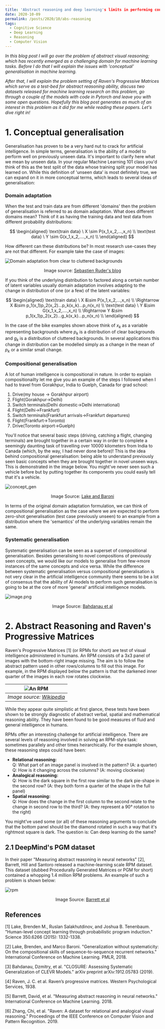 ```yaml
---
title: 'Abstract reasoning and deep learning's limits in performing conceptual generalisation'
date: 2020-10-09
permalink: /posts/2020/10/abs-reasoning
tags:
  - Cognitive Science
  - Deep Learning
  - Reasoning
  - Computer Vision
---
```


_In this blog post I will go over the problem of abstract visual reasoning; which has recently emerged as a challenging domain for machine learning tasks. Before I do that I will explain the issues with 'conceptual' generalisation in machine learning._

_After that, I will explain the problem setting of Raven's Progressive Matrices which serve as a test-bed for abstract reasoning ability, discuss two datasets released for machine learning research on this problem, go through a couple of the models with code in Pytorch and leave you with some open questions. Hopefully this blog post generates as much of an interest in this problem as it did for me while reading these papers. Let's dive right in!_

# 1. Conceptual generalisation

Generalisation has proven to be a very hard nut to crack for artificial intelligence. In simple terms, generalisation is the ability of a model to perform well on previously unseen data. It's important to clarify here what we mean by unseen data. In your regular Machine Learning 101 class you'd think of this as the test split of the data whose training split your model has learned on. While this definition of 'unseen data' is most definitely true, we can expand on it in more conceptual terms, which leads to several ideas of generalisation:  

### Domain adaptation 
When the test and train data are from different 'domains' then the problem of generalisation is referred to as domain adaptation. What does different domains mean? Think of it as having the training data and test data from different probability distributions: 

$$
\begin{aligned}
\text{train data} \ X \sim P(x_1,x_2,...,x_n) \\
\text{test data} \ Y \sim G(x_1,x_2,....,x_n) \\
\end{aligned}
$$

How different can these distributions be? In most research use-cases they are not that different. For example take the case of images:

![Domain adaptation from clear to cluttered backgrounds](https://ruder.io/content/images/2017/03/visual_domain_adaptation_bikes.png)
<p style="text-align: center;">Image source: <a href="https://ruder.io/transfer-learning/">Sebastien Ruder's blog</a></p>



If you think of the underlying distribution to factored along a certain number of latent variables usually domain adaptation involves adapting to the change in distribution of one (or a few) of the latent variables:

$$
\begin{aligned}
\text{train data} \ X &\sim P(x_1,x_2,...,x_n) \\
\Rightarrow X &\sim p_1(x_1)p_2(x_2)...p_k(x_k)...p_n(x_n) \\
\text{test data} \ Y &\sim G(x_1,x_2,....,x_n) \\
\Rightarrow Y &\sim p_1(x_1)p_2(x_2)...g_k(x_k)...p_n(x_n) \\
\end{aligned}
$$

In the case of the bike examples shown above think of $x_k$ as a variable representing backgrounds where $p_k$ is a distribution of clear backgrounds and $g_k$ is a distribution of cluttered backgrounds. In several applications this change in distribution can be modelled simply as a change in the mean of $p_k$ or a similar small change.

### Compositional generalisation 

A lot of human intelligence is compositional in nature. In order to explain compositionailty let me give you an example of the steps I followed when I had to travel from Gorakhpur, India to Guelph, Canada for grad school:  

1. Drive(my house -> Gorakhpur airport) 
2. Flight(Gorakhpur->Delhi) 
3. Switch terminals(Delhi domestic->Delhi international) 
4. Flight(Delhi->Frankfurt) 
5. Switch terminals(Frankfurt arrivals->Frankfurt departures) 
6. Flight(Frankfurt->Toronto) 
7. Drive(Toronto airport->Guelph)

You'll notice that several basic steps (driving, catching a flight, changing terminals) are brought together in a certain way in order to complete a seemingly daunting task of travelling over 10000 kilometers from India to Canada (which, by the way, I had never done before)! This is the idea behind compositional generalisation: being able to understand previously seen basic concepts when they are brought together in novel unseen ways. This is demonstrated in the image below. You might've never seen such a vehicle before but by putting together its components you could easily tell that it's a vehicle.

![concept_gen](https://github.com/sshkhr/sshkhr.github.io/blob/master/_posts/absreason/concept.png?raw=true)
<p style="text-align: center;">Image Source: <a href="http://proceedings.mlr.press/v80/lake18a">Lake and Baroni</a></p>

In terms of the original domain adaptation formulation, we can think of compositional generalisation as the case where we are expected to perform zero-shot generalisation (test case previously unseen) to an example from a distribution where the 'semantics' of the underlying variables remain the same.


### Systematic generalisation

Systematic generalisation can be seen as a superset of compositional generalisation. Besides generalising to novel compositions of previously seen concepts, we would like our models to generalise from few->more instances of the same concepts and vice versa. While the difference between systematic generalisation versus compositional generalisation is not very clear in the artificial intelligence community there seems to be a lot of consensus that the ability of AI models to perform such generalisation is going to be at the core of more 'general' artificial intelligence models.

![image.png](https://github.com/sshkhr/sshkhr.github.io/blob/master/_posts/absreason/systematic.png?raw=true)
<p style="text-align: center;">Image Source: <a href="https://arxiv.org/pdf/1912.05783.pdf">Bahdanau et al</a></p>

# 2. Abstract Reasoning and Raven's Progressive Matrices

Raven's Progressive Matrices [1] (or RPMs for short) are test of visual intelligence administered in humans. An RPM consists of a 3x3 panel of images with the bottom-right image missing. The aim is to follow the abstract pattern used in other rows/columns to fill out this image. For example, in the RPM displayed below the pattern is that the darkened inner quarter of the images in each row rotates clockwise.

| ![An RPM](https://upload.wikimedia.org/wikipedia/commons/thumb/e/ec/Raven_Matrix.svg/378px-Raven_Matrix.svg.png) | 
|:--:| 
| *Image source: [Wikipedia](https://en.wikipedia.org/wiki/Raven%27s_Progressive_Matrices)* |

While they appear quite simplistic at first glance, these tests have been shown to be strongly diagnostic of abstract verbal, spatial and mathematical reasoning ability. They have been found to be good measures of fluid and general intelligence in humans. 


RPMs offer an interesting challenge for artificial intelligence. There are several levels of reasoning involved in solving an RPM-style task: sometimes parallely and other times heirarchically. For the example shown, these reasoning steps could have been:  

* **Relational reasoning:**  
Q: What part of an image panel is involved in the pattern? (A: a quarter)  
Q: How is it changing across the columns? (A: moving clockwise)   
* **Analogical reasoning:**  
Q: How is the dark square in the first row similar to the dark pie-shape in the second row? (A: they both form a quarter of the shape in the full panel)  
* **Spatial reasoning:**  
Q: How does the change in the first column to the second relate to the change in second row to the third? (A: they represent a 90° rotation to the right)  

You might've used some (or all) of these reasoning arguments to conclude that the bottom panel should be the diamond rotated in such a way that it's rightmost square is dark. The question is: Can deep learning do the same?

## 2.1 DeepMind's PGM dataset

In their paper "Measuring abstract reasoning in neural networks" [2], Barrett, Hill and Santoro released a machine-learning scale RPM dataset. This dataset (dubbed Procedurally Generated Matrices or PGM for short) contained a whopping 1.4 million RPM problems. An example of such a problem is shown below:

![rpm](https://github.com/sshkhr/sshkhr.github.io/blob/master/_posts/absreason/pgm.png?raw=true) 
<p style="text-align: center;">Image Source: <a href="http://proceedings.mlr.press/v80/barrett18a.html">Barrett et al</a></p>


## References

[1] Lake, Brenden M., Ruslan Salakhutdinov, and Joshua B. Tenenbaum. "Human-level concept learning through probabilistic program induction." Science 350.6266 (2015): 1332-1338.

[2] Lake, Brenden, and Marco Baroni. "Generalization without systematicity: On the compositional skills of sequence-to-sequence recurrent networks." International Conference on Machine Learning. PMLR, 2018.

[3] Bahdanau, Dzmitry, et al. "CLOSURE: Assessing Systematic Generalization of CLEVR Models." arXiv preprint arXiv:1912.05783 (2019).

[4] Raven, J. C. et al. Raven’s progressive matrices. Western Psychological Services, 1938.

[5] Barrett, David, et al. "Measuring abstract reasoning in neural networks." International Conference on Machine Learning. 2018.

[6] Zhang, Chi, et al. "Raven: A dataset for relational and analogical visual reasoning." Proceedings of the IEEE Conference on Computer Vision and Pattern Recognition. 2019.